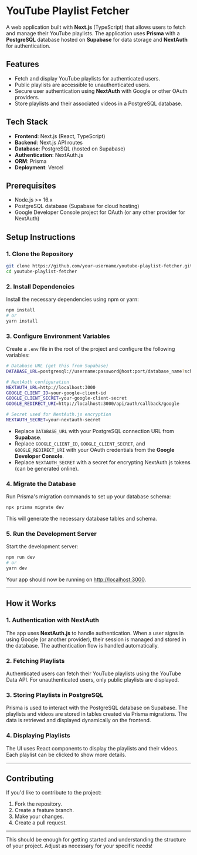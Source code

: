# YouTube Playlist Fetcher

A web application built with **Next.js** (TypeScript) that allows users to fetch and manage their YouTube playlists. The application uses **Prisma** with a **PostgreSQL** database hosted on **Supabase** for data storage and **NextAuth** for authentication.

## Features

- Fetch and display YouTube playlists for authenticated users.
- Public playlists are accessible to unauthenticated users.
- Secure user authentication using **NextAuth** with Google or other OAuth providers.
- Store playlists and their associated videos in a PostgreSQL database.

## Tech Stack

- **Frontend**: Next.js (React, TypeScript)
- **Backend**: Next.js API routes
- **Database**: PostgreSQL (hosted on Supabase)
- **Authentication**: NextAuth.js
- **ORM**: Prisma
- **Deployment**: Vercel

## Prerequisites

- Node.js >= 16.x
- PostgreSQL database (Supabase for cloud hosting)
- Google Developer Console project for OAuth (or any other provider for NextAuth)

## Setup Instructions

### 1. Clone the Repository

```bash
git clone https://github.com/your-username/youtube-playlist-fetcher.git
cd youtube-playlist-fetcher
```

### 2. Install Dependencies

Install the necessary dependencies using npm or yarn:

```bash
npm install
# or
yarn install
```

### 3. Configure Environment Variables

Create a `.env` file in the root of the project and configure the following variables:

```bash
# Database URL (get this from Supabase)
DATABASE_URL=postgresql://username:password@host:port/database_name?schema=public

# NextAuth configuration
NEXTAUTH_URL=http://localhost:3000
GOOGLE_CLIENT_ID=your-google-client-id
GOOGLE_CLIENT_SECRET=your-google-client-secret
GOOGLE_REDIRECT_URI=http://localhost:3000/api/auth/callback/google

# Secret used for NextAuth.js encryption
NEXTAUTH_SECRET=your-nextauth-secret
```

- Replace `DATABASE_URL` with your PostgreSQL connection URL from **Supabase**.
- Replace `GOOGLE_CLIENT_ID`, `GOOGLE_CLIENT_SECRET`, and `GOOGLE_REDIRECT_URI` with your OAuth credentials from the **Google Developer Console**.
- Replace `NEXTAUTH_SECRET` with a secret for encrypting NextAuth.js tokens (can be generated online).

### 4. Migrate the Database

Run Prisma's migration commands to set up your database schema:

```bash
npx prisma migrate dev
```

This will generate the necessary database tables and schema.

### 5. Run the Development Server

Start the development server:

```bash
npm run dev
# or
yarn dev
```

Your app should now be running on [http://localhost:3000](http://localhost:3000).

---

## How it Works

### 1. Authentication with NextAuth

The app uses **NextAuth.js** to handle authentication. When a user signs in using Google (or another provider), their session is managed and stored in the database. The authentication flow is handled automatically.

### 2. Fetching Playlists

Authenticated users can fetch their YouTube playlists using the YouTube Data API. For unauthenticated users, only public playlists are displayed.

### 3. Storing Playlists in PostgreSQL

Prisma is used to interact with the PostgreSQL database on Supabase. The playlists and videos are stored in tables created via Prisma migrations. The data is retrieved and displayed dynamically on the frontend.

### 4. Displaying Playlists

The UI uses React components to display the playlists and their videos. Each playlist can be clicked to show more details.

---

## Contributing

If you'd like to contribute to the project:

1. Fork the repository.
2. Create a feature branch.
3. Make your changes.
4. Create a pull request.

---

This should be enough for getting started and understanding the structure of your project. Adjust as necessary for your specific needs!